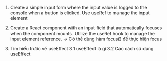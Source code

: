 1. Create a simple input form where the input value is logged to the console when a button is clicked. Use useRef to manage the input element

2. Create a React component with an input field that automatically focuses when the component mounts. Utilize the useRef hook to manage the input element reference.
-> Có thể dùng hàm focus() để thực hiện focus

3. Tìm hiểu trước về useEffect
    3.1 useEffect là gì
    3.2 Các cách sử dụng useEffect